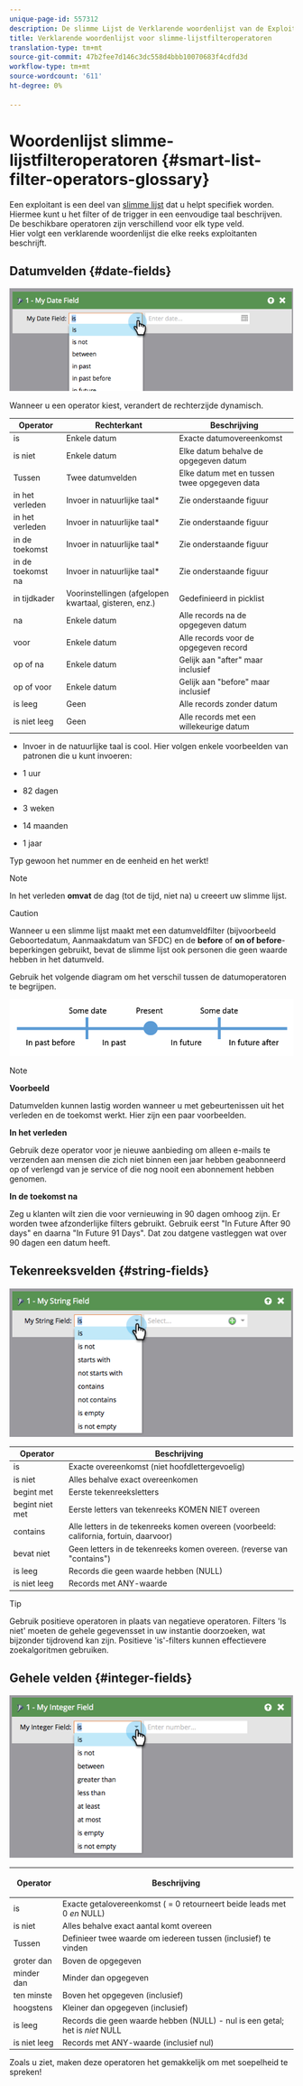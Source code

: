 ```yaml
---
unique-page-id: 557312
description: De slimme Lijst de Verklarende woordenlijst van de Exploitanten van de Filter van de Lijst - Marketo Docs - de Documentatie van het Product
title: Verklarende woordenlijst voor slimme-lijstfilteroperatoren
translation-type: tm+mt
source-git-commit: 47b2fee7d146c3dc558d4bbb10070683f4cdfd3d
workflow-type: tm+mt
source-wordcount: '611'
ht-degree: 0%

---
```



# Woordenlijst slimme-lijstfilteroperatoren {#smart-list-filter-operators-glossary}

Een exploitant is een deel van [slimme lijst](http://docs.marketo.com/display/docs/smart+lists+and+static+lists) dat u helpt specifiek worden. Hiermee kunt u het filter of de trigger in een eenvoudige taal beschrijven. De beschikbare operatoren zijn verschillend voor elk type veld.\
Hier volgt een verklarende woordenlijst die elke reeks exploitanten beschrijft.

## Datumvelden {#date-fields}

![](assets/image2014-9-10-17-3a15-3a47.png)

Wanneer u een operator kiest, verandert de rechterzijde dynamisch.

| Operator | Rechterkant | Beschrijving |
|---|---|---|
| is | Enkele datum | Exacte datumovereenkomst |
| is niet | Enkele datum | Elke datum behalve de opgegeven datum |
| Tussen | Twee datumvelden | Elke datum met en tussen twee opgegeven data |
| in het verleden | Invoer in natuurlijke taal* | Zie onderstaande figuur |
| in het verleden | Invoer in natuurlijke taal* | Zie onderstaande figuur |
| in de toekomst | Invoer in natuurlijke taal* | Zie onderstaande figuur |
| in de toekomst na | Invoer in natuurlijke taal* | Zie onderstaande figuur |
| in tijdkader | Voorinstellingen (afgelopen kwartaal, gisteren, enz.) | Gedefinieerd in picklist |
| na | Enkele datum | Alle records na de opgegeven datum |
| voor | Enkele datum | Alle records voor de opgegeven record |
| op of na | Enkele datum | Gelijk aan &quot;after&quot; maar inclusief |
| op of voor | Enkele datum | Gelijk aan &quot;before&quot; maar inclusief |
| is leeg | Geen | Alle records zonder datum |
| is niet leeg | Geen | Alle records met een willekeurige datum |

* Invoer in de natuurlijke taal is cool. Hier volgen enkele voorbeelden van patronen die u kunt invoeren:

* 1 uur
* 82 dagen
* 3 weken
* 14 maanden
* 1 jaar

Typ gewoon het nummer en de eenheid en het werkt!

>[!NOTE]
>
>In het verleden **omvat** de dag (tot de tijd, niet na) u creeert uw slimme lijst.

>[!CAUTION]
>
>Wanneer u een slimme lijst maakt met een datumveldfilter (bijvoorbeeld Geboortedatum, Aanmaakdatum van SFDC) en de **before** of **on of before**-beperkingen gebruikt, bevat de slimme lijst ook personen die geen waarde hebben in het datumveld.

Gebruik het volgende diagram om het verschil tussen de datumoperatoren te begrijpen.

![](assets/image2014-9-10-17-3a15-3a58.png)

>[!NOTE]
>
>**Voorbeeld**
>
>Datumvelden kunnen lastig worden wanneer u met gebeurtenissen uit het verleden en de toekomst werkt. Hier zijn een paar voorbeelden.
>
>**In het verleden**
>
>Gebruik deze operator voor je nieuwe aanbieding om alleen e-mails te verzenden aan mensen die zich niet binnen een jaar hebben geabonneerd op of verlengd van je service of die nog nooit een abonnement hebben genomen.
>
>**In de toekomst na**
>
>Zeg u klanten wilt zien die voor vernieuwing in 90 dagen omhoog zijn. Er worden twee afzonderlijke filters gebruikt. Gebruik eerst &quot;In Future After 90 days&quot; en daarna &quot;In Future 91 Days&quot;. Dat zou datgene vastleggen wat over 90 dagen een datum heeft.

## Tekenreeksvelden {#string-fields}

![](assets/image2014-9-10-17-3a16-3a6.png)

| Operator | Beschrijving |
|---|---|
| is | Exacte overeenkomst (niet hoofdlettergevoelig) |
| is niet | Alles behalve exact overeenkomen |
| begint met | Eerste tekenreeksletters |
| begint niet met | Eerste letters van tekenreeks KOMEN NIET overeen |
| contains | Alle letters in de tekenreeks komen overeen (voorbeeld: california, fortuin, daarvoor) |
| bevat niet | Geen letters in de tekenreeks komen overeen. (reverse van &quot;contains&quot;) |
| is leeg | Records die geen waarde hebben (NULL) |
| is niet leeg | Records met ANY-waarde |

>[!TIP]
>
>Gebruik positieve operatoren in plaats van negatieve operatoren. Filters &#39;Is niet&#39; moeten de gehele gegevensset in uw instantie doorzoeken, wat bijzonder tijdrovend kan zijn. Positieve &#39;is&#39;-filters kunnen effectievere zoekalgoritmen gebruiken.

## Gehele velden {#integer-fields}

![](assets/image2014-9-10-17-3a16-3a14.png)

<table> 
 <thead> 
  <tr> 
   <th colspan="1" rowspan="1">Operator</th> 
   <th colspan="1" rowspan="1"><p>Beschrijving</p></th> 
  </tr> 
 </thead> 
 <tbody> 
  <tr> 
   <td colspan="1" rowspan="1">is</td> 
   <td colspan="1" rowspan="1">Exacte getalovereenkomst ( = 0 retourneert beide leads met 0 <em>en</em> NULL)</td> 
  </tr> 
  <tr> 
   <td colspan="1" rowspan="1">is niet</td> 
   <td colspan="1" rowspan="1">Alles behalve exact aantal komt overeen</td> 
  </tr> 
  <tr> 
   <td colspan="1" rowspan="1">Tussen</td> 
   <td colspan="1" rowspan="1">Definieer twee waarde om iedereen tussen (inclusief) te vinden</td> 
  </tr> 
  <tr> 
   <td colspan="1" rowspan="1">groter dan</td> 
   <td colspan="1" rowspan="1">Boven de opgegeven</td> 
  </tr> 
  <tr> 
   <td colspan="1" rowspan="1">minder dan</td> 
   <td colspan="1" rowspan="1">Minder dan opgegeven</td> 
  </tr> 
  <tr> 
   <td colspan="1" rowspan="1">ten minste</td> 
   <td colspan="1" rowspan="1">Boven het opgegeven (inclusief)</td> 
  </tr> 
  <tr> 
   <td colspan="1" rowspan="1">hoogstens</td> 
   <td colspan="1" rowspan="1">Kleiner dan opgegeven (inclusief)</td> 
  </tr> 
  <tr> 
   <td colspan="1" rowspan="1">is leeg</td> 
   <td colspan="1" rowspan="1">Records die geen waarde hebben (NULL) - nul is een getal; het is <em>niet</em> NULL</td> 
  </tr> 
  <tr> 
   <td colspan="1" rowspan="1">is niet leeg</td> 
   <td colspan="1" rowspan="1">Records met ANY-waarde (inclusief nul)</td> 
  </tr> 
 </tbody> 
</table>

Zoals u ziet, maken deze operatoren het gemakkelijk om met soepelheid te spreken!
